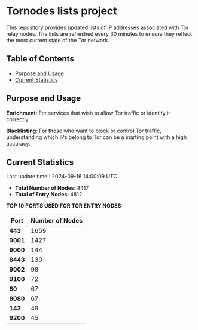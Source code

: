 # Tornodes lists project

This repository provides updated lists of IP addresses associated with Tor relay nodes. The lists are refreshed every 30 minutes to ensure they reflect the most current state of the Tor network.

## Table of Contents

- [Purpose and Usage](#purpose-and-usage)
- [Current Statistics](#current-statistics)


## Purpose and Usage

**Enrichment**: For services that wish to allow Tor traffic or identify it correctly.

**Blacklisting**: For those who want to block or control Tor traffic, understanding which IPs belong to Tor can be a starting point with a high accuracy.

## Current Statistics

Last update time : 2024-09-16 14:00:09 UTC

- **Total Number of Nodes**: 8417
- **Total of Entry Nodes**: 4812

**TOP 10 PORTS USED FOR TOR ENTRY NODES**

| **Port** | **Number of Nodes** |
|------|-----------------|
| **443**   | 1659  |
| **9001**   | 1427  |
| **9000**   | 144  |
| **8443**   | 130  |
| **9002**   | 98  |
| **9100**   | 72  |
| **80**   | 67  |
| **8080**   | 67  |
| **143**   | 49  |
| **9200**   | 45  |


